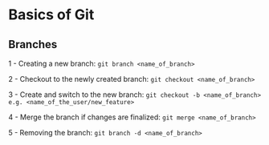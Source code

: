 # Basics of Git

## Branches

1 - Creating a new branch: `git branch <name_of_branch>`

2 - Checkout to the newly created branch: `git checkout <name_of_branch>`

3 - Create and switch to the new branch: `git checkout -b <name_of_branch> e.g. <name_of_the_user/new_feature>`

4 - Merge the branch if changes are finalized: `git merge <name_of_branch>`

5 - Removing the branch: `git branch -d <name_of_branch>`
